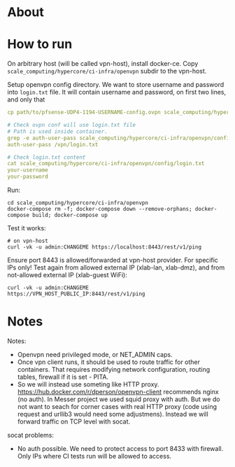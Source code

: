 # About

# How to run

On arbitrary host (will be called vpn-host), install docker-ce.
Copy `scale_computing/hypercore/ci-infra/openvpn` subdir to the vpn-host.

Setup openvpn config directory.
We want to store username and password into `login.txt` file.
It will contain username and password, on first two lines, and only that
```yaml
cp path/to/pfsense-UDP4-1194-USERNAME-config.ovpn scale_computing/hypercore/ci-infra/openvpn/config/vpn.conf

# Check ovpn conf will use login.txt file
# Path is used inside container.
grep -e auth-user-pass scale_computing/hypercore/ci-infra/openvpn/config/vpn.conf
auth-user-pass /vpn/login.txt

# Check login.txt content
cat scale_computing/hypercore/ci-infra/openvpn/config/login.txt
your-username
your-password
```

Run:
```
cd scale_computing/hypercore/ci-infra/openvpn
docker-compose rm -f; docker-compose down --remove-orphans; docker-compose build; docker-compose up
```

Test it works:
```
# on vpn-host
curl -vk -u admin:CHANGEME https://localhost:8443/rest/v1/ping
```

Ensure port 8443 is allowed/forwarded at vpn-host provider. For specific IPs only!
Test again from allowed external IP (xlab-lan, xlab-dmz), and from not-allowed external IP (xlab-guest WiFi):
```
curl -vk -u admin:CHANGEME https://VPN_HOST_PUBLIC_IP:8443/rest/v1/ping
```

# Notes

Notes:
- Openvpn need privileged mode, or NET_ADMIN caps.
- Once vpn client runs, it should be used to route traffic for other containers.
  That requires modifying network configuration, routing tables, firewall if it is set - PITA.
- So we will instead use someting like HTTP proxy.
  https://hub.docker.com/r/dperson/openvpn-client recommends nginx (no auth).
  In Messer project we used squid proxy with auth.
  But we do not want to seach for corner cases with real HTTP proxy (code using request and urllib3 would need some adjustmens).
  Instead we will forward traffic on TCP level with socat.

socat problems:
- No auth possible.
  We need to protect access to port 8433 with firewall.
  Only IPs where CI tests run will be allowed to access.

